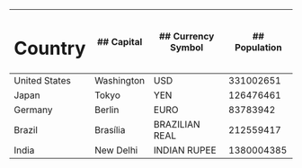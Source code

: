 | <h1> Country </h1>  | ## Capital    | ## Currency Symbol | ## Population    |
| --------       | -------    |   -------        |    -------      |
| United States  | Washington |   USD            |   331002651     |
| Japan          | Tokyo      |   YEN            |   126476461     |  
| Germany        | Berlin     |   EURO           |   83783942      | 
| Brazil         | Brasília   |   BRAZILIAN REAL |   212559417     |
| India          | New Delhi  |   INDIAN RUPEE   |   1380004385    |

